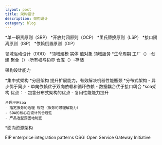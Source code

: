```yaml
---
layout: post
title: 架构设计
description: 架构设计
category: blog
---
```


*单一职责原则（SRP）
*开放封闭原则（OCP）
*里氏替换原则（LSP）
*接口隔离原则（ISP）
*依赖倒置原则（DIP）


领域驱动设计（DDD）
	*领域建模
		实体
		值对象
		领域服务
	*生命周期
		工厂（）-创建
		聚合（）-所有权与边界
		仓库（）-存储
		
架构设计能力

*集中式架构
*分层架构
	提升扩展能力，有效解决机器性能瓶颈
*分布式架构
	- 异步优于同步
	- 单向依赖优于双向依赖和循环依赖
	- 数据耦合优于接口耦合
*soa架构
	优点：
	- 包含分布式架构的优点
	- 复用性能能力提升
	
	合理应用soa
	- 指定服务的治理 规范（服务的可理解能力）
	- SOA的核心在设计的合理性
	- 产品选型要因地制宜
	
*面向资源架构


EIP   enterprice integration patterns
OSGI  Open Service Gateway Initiative



